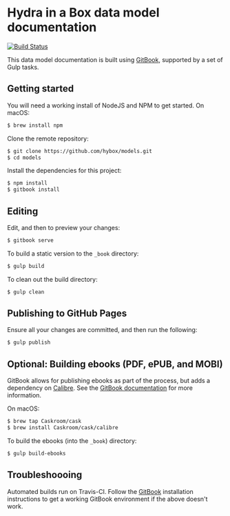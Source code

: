 # Hydra in a Box data model documentation

[![Build Status](https://travis-ci.org/hybox/models.svg?branch=master)](https://travis-ci.org/hybox/models)

This data model documentation is built using [GitBook](https://toolchain.gitbook.com/), supported by a set of Gulp tasks.

## Getting started

You will need a working install of NodeJS and NPM to get started. On macOS:

```bash
$ brew install npm
```

Clone the remote repository:

```bash
$ git clone https://github.com/hybox/models.git
$ cd models
```

Install the dependencies for this project:

```bash
$ npm install
$ gitbook install
```

## Editing

Edit, and then to preview your changes:

```bash
$ gitbook serve
```

To build a static version to the `_book` directory:

```bash
$ gulp build
```

To clean out the build directory:

```bash
$ gulp clean
```

## Publishing to GitHub Pages

Ensure all your changes are committed, and then run the following:

```bash
$ gulp publish
```

## Optional: Building ebooks (PDF, ePUB, and MOBI)

GitBook allows for publishing ebooks as part of the process, but adds a dependency on [Calibre](https://calibre-ebook.com/). See the [GitBook documentation](https://toolchain.gitbook.com/ebook.html) for more information.

On macOS:

```bash
$ brew tap Caskroom/cask
$ brew install Caskroom/cask/calibre
```

To build the ebooks (into the `_book`) directory:

```bash
$ gulp build-ebooks
```

## Troubleshoooing

Automated builds run on Travis-CI. Follow the [GitBook](https://toolchain.gitbook.com/setup.html) installation instructions to get a working GitBook environment if the above doesn't work.

